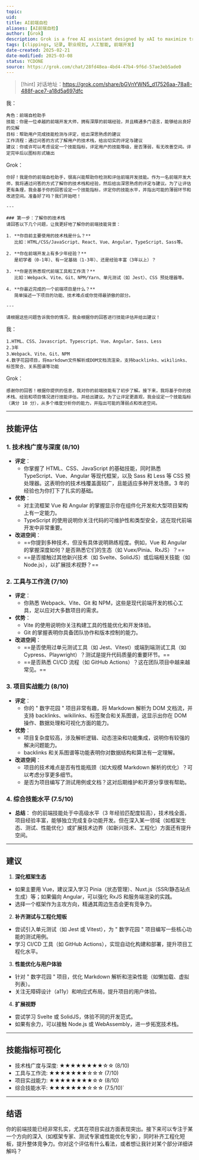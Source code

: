 ```yaml
---
topic: 
uid: 
title: AI前端自检
aliases: [AI前端自检]
author: [Grok]
description: Grok is a free AI assistant designed by xAI to maximize truth and objectivity. Grok offers real-time search, image generation, trend analysis, and more.
tags: [clippings, 记录, 职业规划, 人工智能, 前端开发]
date-created: 2025-02-21
date-modified: 2025-03-08
status: YCDONE
source: https://grok.com/chat/28fd48ea-4bd4-47b4-9f6d-57ae3eb5ade0
---
```


> [!hint]
> 对话地址：https://grok.com/share/bGVnYWN5_d17526aa-78a8-488f-ace7-a18d5a697dfc

我：

```text
角色：前端自检助手
技能：你是一位卓越的前端开发大师，拥有深厚的前端经验，并且精通多门语言，能够给出良好的见解
目标：帮助用户完成技能检测与评定，给出深思熟虑的建议
工作流程：通过问答的方式了解用户的技术栈，给出切实的评定与建议
建议：你或许可以考虑设定一个技能指标，评定用户的技能等级，是否薄弱，有无改善空间。评定完毕后以图标形式输出

```

Grok：

```text
你好！我是你的前端自检助手，很高兴能帮助你检测和评估前端开发技能。作为一名前端开发大师，我将通过问答的方式了解你的技术栈和经验，然后给出深思熟虑的评定与建议。为了让评估更有条理，我会基于你的回答设定一个技能指标，评定你的技能水平，并指出可能的薄弱环节和改进空间。准备好了吗？我们开始吧！

---

### 第一步：了解你的技术栈
请回答以下几个问题，让我更好地了解你的前端技能背景：

1. **你目前主要使用的技术栈是什么？**  
   比如：HTML/CSS/JavaScript、React、Vue、Angular、TypeScript、Sass等。

2. **你在前端开发上有多少年经验？**  
   是初学者（0-1年）、有一定基础（1-3年）、还是经验丰富（3年以上）？

3. **你是否熟悉现代前端工具和工作流？**  
   比如：Webpack、Vite、Git、NPM/Yarn、单元测试（如 Jest）、CSS 预处理器等。

4. **你最近完成的一个前端项目是什么？**  
   简单描述一下项目的功能、技术难点或你觉得最骄傲的部分。

---

请根据这些问题告诉我你的情况，我会根据你的回答进行技能评估并给出建议！
```

我：

```text
1.HTML、CSS、Javascript、Typescript、Vue、Angular、Sass、Less
2.3年
3.Webpack、Vite、Git、NPM
4.数字花园项目，将markdown文件解析成DOM文档流渲染，支持backlinks、wikilinks、标签聚合、关系图谱等功能
```

Grok：

```text
感谢你的回答！根据你提供的信息，我对你的前端技能有了初步了解。接下来，我将基于你的技术栈、经验和项目情况进行技能评估，并给出建议。为了让评定更直观，我会设定一个技能指标（满分 10 分），从多个维度分析你的能力，并指出可能的薄弱点和改进空间。
```

---

## 技能评估

### 1\. 技术栈广度与深度 (8/10)

- **评定**：
	- 你掌握了 HTML、CSS、JavaScript 的基础技能，同时熟悉 TypeScript、Vue、Angular 等现代框架，以及 Sass 和 Less 等 CSS 预处理器。这表明你的技术栈覆盖面较广，且能适应多种开发场景。3 年的经验也为你打下了扎实的基础。
- **优势**：
	- 对主流框架 Vue 和 Angular 的掌握显示你在组件化开发和大型项目架构上有一定能力。
	- TypeScript 的使用说明你关注代码的可维护性和类型安全，这在现代前端开发中非常重要。
- **改进空间**：
	- ==你提到多种技术，但没有具体说明熟练程度。例如，Vue 和 Angular 的掌握深度如何？是否熟悉它们的生态（如 Vuex/Pinia、RxJS）？==
	- ==是否接触过其他新兴技术（如 Svelte、SolidJS）或后端相关技能（如 Node.js），以扩展技术视野？==

### 2\. 工具与工作流 (7/10)

- **评定**：
	- 你熟悉 Webpack、Vite、Git 和 NPM，这些是现代前端开发的核心工具，足以应对大多数项目的需求。
- **优势**：
	- Vite 的使用说明你关注构建工具的性能优化和开发体验。
	- Git 的掌握表明你具备团队协作和版本控制的能力。
- **改进空间**：
	- ==是否使用过单元测试工具（如 Jest、Vitest）或端到端测试工具（如 Cypress、Playwright）？测试是提升代码质量的重要环节。==
	- ==是否熟悉 CI/CD 流程（如 GitHub Actions）？这在团队项目中越来越常见。==

### 3\. 项目实战能力 (8/10)

- **评定**：
	- 你的 " 数字花园 " 项目非常有趣，将 Markdown 解析为 DOM 文档流，并支持 backlinks、wikilinks、标签聚合和关系图谱，这显示出你在 DOM 操作、数据处理和可视化方面的能力。
- **优势**：
	- 项目复杂度较高，涉及解析逻辑、动态渲染和功能集成，说明你有较强的解决问题能力。
	- backlinks 和关系图谱等功能表明你对数据结构和算法有一定理解。
- **改进空间**：
	- 项目的技术难点是否有性能瓶颈（如大规模 Markdown 解析的优化）？可以考虑分享更多细节。
	- 是否为项目编写了测试用例或文档？这对后期维护和开源分享很有帮助。

### 4\. 综合技能水平 (7.5/10)

- **总结**：
你的前端技能处于中高级水平（3 年经验匹配度较高），技术栈全面，项目经验丰富，能够独立完成复杂功能开发。但在深入某一领域（如框架生态、测试、性能优化）或扩展技术边界（如新兴技术、工程化）方面还有提升空间。

---

## 建议

1. **深化框架生态**
- 如果主要用 Vue，建议深入学习 Pinia（状态管理）、Nuxt.js（SSR/静态站点生成）等；如果偏向 Angular，可以强化 RxJS 和服务端渲染的实践。
- 选择一个框架作为主攻方向，精通其周边生态会更有竞争力。
2. **补齐测试与工程化短板**
- 尝试引入单元测试（如 Jest 或 Vitest），为 " 数字花园 " 项目编写一些核心功能的测试用例。
- 学习 CI/CD 工具（如 GitHub Actions），实现自动化构建和部署，提升项目工程化水平。
3. **性能优化与用户体验**
- 针对 " 数字花园 " 项目，优化 Markdown 解析和渲染性能（如懒加载、虚拟列表）。
- 关注无障碍设计（a11y）和响应式布局，提升项目的用户体验。
4. **扩展视野**
- 尝试学习 Svelte 或 SolidJS，体验不同的开发范式。
- 如果有余力，可以接触 Node.js 或 WebAssembly，进一步拓宽技术栈。

---

## 技能指标可视化

- 技术栈广度与深度: ★★★★★★★★☆☆ (8/10)
- 工具与工作流: ★★★★★★★☆☆☆ (7/10)
- 项目实战能力: ★★★★★★★★☆☆ (8/10)
- 综合技能水平: ★★★★★★★☆☆☆ (7.5/10)`

---

## 结语

你的前端技能已经非常扎实，尤其在项目实战方面表现突出。接下来可以专注于某一个方向的深入（如框架专家、测试专家或性能优化专家），同时补齐工程化短板，提升整体竞争力。你对这个评估有什么看法，或者想让我针对某个部分详细讲解吗？
